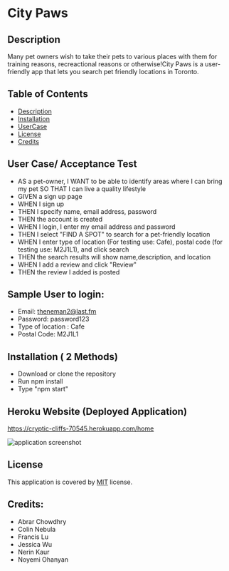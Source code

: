 # City Paws
## Description
Many pet owners wish to take their pets to various places with them for training reasons, recreactional reasons or otherwise!City Paws is a user-friendly app that lets you search pet friendly locations in
Toronto.
## Table of Contents
  - [Description](#description)
  - [Installation](#installation)
  - [UserCase](#userCase)
  - [License](#license)
  - [Credits](#credits)
## User Case/ Acceptance Test 
- AS a pet-owner, I WANT to be able to identify areas where I can bring my pet SO THAT I can live a quality lifestyle
- GIVEN a sign up page
- WHEN I sign up
- THEN I specify name, email address, password
- THEN the account is created
- WHEN I login, I enter my email address and password
- THEN I select "FIND A SPOT" to search for a pet-friendly location
- WHEN I enter type of location (For testing use: Cafe), postal code (for testing use: M2J1L1), and click search
- THEN the search results will show name,description, and location 
- WHEN I add a review and click "Review"
- THEN the review I added is posted

## Sample User to login:
- Email: theneman2@last.fm
- Password: password123 
- Type of location : Cafe
- Postal Code: M2J1L1

## Installation ( 2 Methods)
- Download or clone the repository 
- Run npm install
- Type "npm start"

## Heroku Website (Deployed Application)
https://cryptic-cliffs-70545.herokuapp.com/home 

![application screenshot](./public/images/screenshot.png) 

## License
This application is covered by [MIT](https://opensource.org/licenses/MIT) license. 
  
## Credits: 
- Abrar Chowdhry
- Colin Nebula
- Francis Lu
- Jessica Wu
- Nerin Kaur
- Noyemi Ohanyan 
  